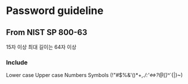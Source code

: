# Password guideline
## From NIST SP 800-63

15자 이상
최대 길이는 64자 이상

### Include
Lower case
Upper case
Numbers
Symbols (!"#$%&'()*+,_./:'<=>?@[\]^_`{|}~)